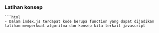 ### Latihan konsep
    ```html
    - Dalam index.js terdapat kode berupa function yang dapat dijadikan latihan memperkuat algoritma dan konsep kita terkait javascript